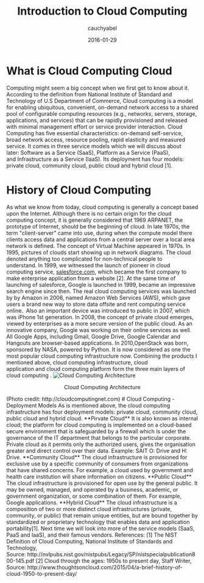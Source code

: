 ﻿---
title: Introduction to Cloud Computing
author: cauchyabel
date: 2016-01-29
post_excerpt: ""
layout: post
published: true
---
# What is Cloud Computing Cloud  
Computing might seem a big concept when we first get to know about it. According to the definition from National Institute of Standard and Technology of U.S Department of Commerce, Cloud computing is a model for enabling ubiquitous, convenient, on-demand network access to a shared pool of configurable computing resources (e.g., networks, servers, storage, applications, and services) that can be rapidly provisioned and released with minimal management effort or service provider interaction. Cloud Computing has five essential characteristics: on-demand self-service, broad network access, resource pooling, rapid elasticity and measured service. It comes in three service models which we will discuss about later: Software as a Service (SaaS), Platform as a Service (PaaS), and Infrastructure as a Service (IaaS). Its deployment has four models: private cloud, community cloud, public cloud and hybrid cloud [1]. 

# History of Cloud Computing  
As what we know from today, cloud computing is generally a concept based upon the Internet. Although there is no certain origin for the cloud computing concept, it is generally considered that 1969 ARPANET, the prototype of Internet, should be the beginning of cloud. In late 1970s, the term "client-server" came into use, during when the compute model there clients access data and applications from a central server over a local area network is defined. The concept of Virtual Machine appeared in 1970s. In 1995, pictures of clouds start showing up in network diagrams. The cloud denoted anything too complicated for non-technical people to understand. In 1999, we witnessed the launch of pioneer in cloud computing service, [salesforce.com](salesforce.com), which became the first company to make enterprise application from a website [2].
At the same time of launching of salesforce, Google is launched in 1999, became an impressive search engine since then. The real cloud computing services was launched by by Amazon in 2006, named Amazon Web Services (AWS), which gave users a brand new way to store data offsite and rent computing service online.  Also an important device was introduced to public in 2007, which was iPhone 1st generation. In 2008, the concept of private cloud emerges, viewed by enterprises as a more secure version of the public cloud. As an innovative company, Google was working on their online services as well. All Google Apps, including Gmail, Google Drive, Google Calendar and Hangouts are browser-based applications. In 2010,OpenStack was born, sponsored by NASA, powered by Python. It is now considered as one the most popular cloud computing infrastructure now. Combining the products I mentioned above, cloud computing infrastructure, cloud application and cloud computing platform form the three main layers of cloud computing .
![Cloud Computing Architecture](http://cloudcomputingnet.com/wp-content/uploads/2015/05/Cloud-Computing-Architecture-Apps.jpg)  
<p style="text-align: center;">Cloud Computing Architecture</p>
(Photo credit: http://cloudcomputingnet.com)
# Cloud Computing - Deployment Models 
As is mentioned above, the cloud computing infrastructure has four deployment models: private cloud, community cloud, public cloud and hybrid cloud.  
**Pirvate Cloud** It is also known as internal cloud; the platform for cloud computing is implemented on a cloud-based secure environment that is safeguarded by a firewall which is under the governance of the IT department that belongs to the particular corporate. Private cloud as it permits only the authorized users, gives the organisation greater and direct control over their data. Example: SAIT O: Drive and H: Drive.  
**Community Cloud** The cloud infrastructure is provisioned for exclusive use by a specific community of consumers from organizations that have shared concerns. For example, a cloud used by government and health care institution will share information on citizens.  
**Public Cloud** The cloud infrastructure is provisioned for open use by the general public. It may be owned, managed, and operated by a business, academic, or government organization, or some combination of them. For example, Google applications.  
**Hybrid Cloud** The cloud infrastructure is a composition of two or more distinct cloud infrastructures (private, community, or public) that remain unique entities, but are bound together by standardized or proprietary technology that enables data and application portability[1]. Next time we will look into more of the service models (SaaS, PaaS and IaaS), and their famous vendors.  
References:  
[1] The NIST Definition of Cloud Computing, National Institute of Standards and Technology, Source: http://nvlpubs.nist.gov/nistpubs/Legacy/SP/nistspecialpublication800-145.pdf  
[2] Cloud through the ages: 1950s to present day, Staff Writer, Source: http://www.thoughtsoncloud.com/2015/04/a-brief-history-of-cloud-1950-to-present-day/

